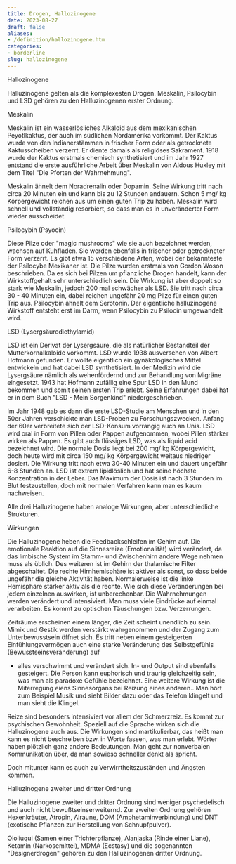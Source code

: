 ```yaml
---
title: Drogen, Hallozinogene
date: 2023-08-27
draft: false
aliases:
- /definition/hallozinogene.htm
categories:
- borderline
slug: hallozinogene
---
```




Hallozinogene

Halluzinogene gelten als die komplexesten Drogen. Meskalin,
Psilocybin und LSD gehören zu den Halluzinogenen erster Ordnung.

Meskalin

Meskalin ist ein wasserlösliches Alkaloid aus dem
mexikanischen Peyotlkaktus, der auch im südlichen Nordamerika vorkommt. Der
Kaktus wurde von den Indianerstämmen in frischer Form oder als getrocknete
Kaktusscheiben verzerrt. Er diente damals als religiöses Sakrament. 1918 wurde
der Kaktus erstmals chemisch synthetisiert und im Jahr 1927 entstand die erste
ausführliche Arbeit über Meskalin von Aldous Huxley mit dem Titel "Die
Pforten der Wahrnehmung".

Meskalin ähnelt dem Noradrenalin oder Dopamin. Seine Wirkung
tritt nach circa 20 Minuten ein und kann bis zu 12 Stunden andauern. Schon 5 mg/
kg Körpergewicht reichen aus um einen guten Trip zu haben. Meskalin wird
schnell und vollständig resorbiert, so dass man es in unveränderter Form
wieder ausscheidet.

Psilocybin (Psyocin)

Diese Pilze oder "magic mushrooms" wie sie auch
bezeichnet werden, wachsen auf Kuhfladen. Sie werden ebenfalls in frischer oder
getrockneter Form verzerrt. Es gibt etwa 15 verschiedene Arten, wobei der
bekannteste der Psilocybe Mexikaner ist. Die Pilze wurden erstmals von Gordon
Woson beschrieben. Da es sich bei Pilzen um pflanzliche Drogen handelt, kann der
Wirkstoffgehalt sehr unterschiedlich sein. Die Wirkung ist aber doppelt so stark
wie Meskalin, jedoch 200 mal schwächer als LSD. Sie tritt nach circa 30 - 40
Minuten ein, dabei reichen ungefähr 20 mg Pilze für einen guten Trip aus.
Psilocybin ähnelt dem Serotonin. Der eigentliche halluzinogene Wirkstoff
entsteht erst im Darm, wenn Psilocybin zu Psilocin umgewandelt wird.

LSD (Lysergsäurediethylamid)

LSD ist ein Derivat der Lysergsäure, die als natürlicher
Bestandteil der Mutterkornalkaloide vorkommt. LSD wurde 1938 ausversehen von
Albert Hofmann gefunden. Er wollte eigentlich ein gynäkologisches Mittel
entwickeln und hat dabei LSD synthetisiert. In der Medizin wird die Lysergsäure
nämlich als wehenfördernd und zur Behandlung von Migräne eingesetzt. 1943 hat
Hofmann zufällig eine Spur LSD in den Mund bekommen und somit seinen ersten
Trip erlebt. Seine Erfahrungen dabei hat er in dem Buch "LSD - Mein
Sorgenkind" niedergeschrieben.

Im Jahr 1948 gab es dann die erste LSD-Studie am Menschen und
in den 50er Jahren verschickte man LSD-Proben zu Forschungszwecken. Anfang der
60er verbreitete sich der LSD-Konsum vorrangig auch an Unis. LSD wird oral in
Form von Pillen oder Pappen aufgenommen, wobei Pillen stärker wirken als
Pappen. Es gibt auch flüssiges LSD, was als liquid acid bezeichnet wird. Die
normale Dosis liegt bei 200 mg/ kg Körpergewicht, doch heute wird mit circa 150
mg/ kg Körpergewicht weitaus niedriger dosiert. Die Wirkung tritt nach etwa
30-40 Minuten ein und dauert ungefähr 6-8 Stunden an. LSD ist extrem lipidlöslich
und hat seine höchste Konzentration in der Leber. Das Maximum der Dosis ist
nach 3 Stunden im Blut festzustellen, doch mit normalen Verfahren kann man es
kaum nachweisen.

Alle drei Halluzinogene haben analoge Wirkungen, aber
unterschiedliche Strukturen.

Wirkungen

Die Halluzinogene heben die Feedbackschleifen im Gehirn auf.
Die emotionale Reaktion auf die Sinnesreize (Emotionalität) wird verändert, da
das limbische System im Stamm- und Zwischenhirn andere Wege nehmen muss als üblich.
Des weiteren ist im Gehirn der thalamische Filter abgeschaltet. Die rechte
Hirnhemisphäre ist aktiver als sonst, so dass beide ungefähr die gleiche
Aktivität haben. Normalerweise ist die linke Hemisphäre stärker aktiv als die
rechte. Wie sich diese Veränderungen bei jedem einzelnen auswirken, ist
unberechenbar. Die Wahrnehmungen werden verändert und intensiviert. Man muss
viele Eindrücke auf einmal verarbeiten. Es kommt zu optischen Täuschungen bzw.
Verzerrungen.

Zeiträume erscheinen einem länger, die Zeit scheint
unendlich zu sein. Mimik und Gestik werden verstärkt wahrgenommen und der
Zugang zum Unterbewusstsein öffnet sich. Es tritt neben einem gesteigerten Einfühlungsvermögen
auch eine starke Veränderung des Selbstgefühls (Bewusstseinsveränderung) auf
- alles verschwimmt und verändert sich. In- und Output sind ebenfalls
gesteigert. Die Person kann euphorisch und traurig gleichzeitig sein, was man
als paradoxe Gefühle bezeichnet. Eine weitere Wirkung ist die Miterregung eiens
Sinnesorgans bei Reizung eines anderen.. Man hört zum Beispiel Musik und sieht
Bilder dazu oder das Telefon klingelt und man sieht die Klingel.

Reize sind besonders intensiviert vor allem der Schmerzreiz.
Es kommt zur psychischen Gewohnheit. Speziell auf die Sprache wirken sich die
Halluzinogene auch aus. Die Wirkungen sind martikulierbar, das heißt man kann
es nicht beschreiben bzw. in Worte fassen, was man erlebt. Wörter haben plötzlich
ganz andere Bedeutungen. Man geht zur nonverbalen Kommunikation über, da man
sowieso schneller denkt als spricht.

Doch mitunter kann es auch zu Verwirrtheitszuständen und Ängsten
kommen.

Halluzinogene zweiter und dritter Ordnung

Die Halluzinogene zweiter und dritter Ordnung sind weniger
psychedelisch und auch nicht bewußtseinserweiternd. Zur zweiten Ordnung gehören
Hexenkräuter, Atropin, Alraune, DOM (Amphetaminverbindung) und DNT (exotische
Pflanzen zur Herstellung von Schnupfpulver).

Ololiuqui (Samen einer Trichterpflanze), Alanjaska (Rinde
einer Liane), Ketamin (Narkosemittel), MDMA (Ecstasy) und die sogenannten
"Designerdrogen" gehören zu den Halluzinogenen dritter Ordnung.

